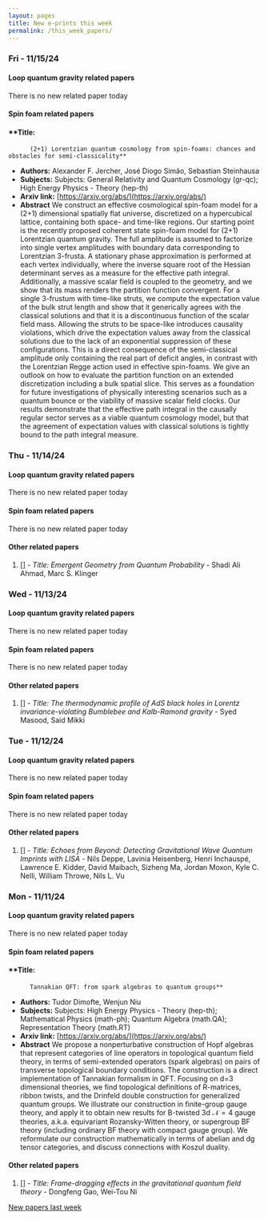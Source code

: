 ```yaml
---
layout: pages
title: New e-prints this week
permalink: /this_week_papers/
---
```




### Fri - 11/15/24

#### Loop quantum gravity related papers

There is no new related paper today 

#### Spin foam related papers

#### **Title:
          (2+1) Lorentzian quantum cosmology from spin-foams: chances and obstacles for semi-classicality**
 - **Authors:** Alexander F. Jercher, José Diogo Simão, Sebastian Steinhausa
 - **Subjects:** Subjects:
General Relativity and Quantum Cosmology (gr-qc); High Energy Physics - Theory (hep-th)
 - **Arxiv link:** [https://arxiv.org/abs/](https://arxiv.org/abs/)
 - **Abstract**
 We construct an effective cosmological spin-foam model for a (2+1) dimensional spatially flat universe, discretized on a hypercubical lattice, containing both space- and time-like regions. Our starting point is the recently proposed coherent state spin-foam model for (2+1) Lorentzian quantum gravity. The full amplitude is assumed to factorize into single vertex amplitudes with boundary data corresponding to Lorentzian 3-frusta. A stationary phase approximation is performed at each vertex individually, where the inverse square root of the Hessian determinant serves as a measure for the effective path integral. Additionally, a massive scalar field is coupled to the geometry, and we show that its mass renders the partition function convergent. For a single 3-frustum with time-like struts, we compute the expectation value of the bulk strut length and show that it generically agrees with the classical solutions and that it is a discontinuous function of the scalar field mass. Allowing the struts to be space-like introduces causality violations, which drive the expectation values away from the classical solutions due to the lack of an exponential suppression of these configurations. This is a direct consequence of the semi-classical amplitude only containing the real part of deficit angles, in contrast with the Lorentzian Regge action used in effective spin-foams. We give an outlook on how to evaluate the partition function on an extended discretization including a bulk spatial slice. This serves as a foundation for future investigations of physically interesting scenarios such as a quantum bounce or the viability of massive scalar field clocks. Our results demonstrate that the effective path integral in the causally regular sector serves as a viable quantum cosmology model, but that the agreement of expectation values with classical solutions is tightly bound to the path integral measure. 

### Thu - 11/14/24

#### Loop quantum gravity related papers

There is no new related paper today 

#### Spin foam related papers

There is no new related paper today 



#### Other related papers

1. [[]](https://arxiv.org/abs/) - *Title:
          Emergent Geometry from Quantum Probability* - Shadi Ali Ahmad, Marc S. Klinger



### Wed - 11/13/24

#### Loop quantum gravity related papers

There is no new related paper today 

#### Spin foam related papers

There is no new related paper today 



#### Other related papers

1. [[]](https://arxiv.org/abs/) - *Title:
          The thermodynamic profile of AdS black holes in Lorentz invariance-violating Bumblebee and Kalb-Ramond gravity* - Syed Masood, Said Mikki



### Tue - 11/12/24

#### Loop quantum gravity related papers

There is no new related paper today 

#### Spin foam related papers

There is no new related paper today 



#### Other related papers

1. [[]](https://arxiv.org/abs/) - *Title:
          Echoes from Beyond: Detecting Gravitational Wave Quantum Imprints with LISA* - Nils Deppe, Lavinia Heisenberg, Henri Inchauspé, Lawrence E. Kidder, David Maibach, Sizheng Ma, Jordan Moxon, Kyle C. Nelli, William Throwe, Nils L. Vu



### Mon - 11/11/24

#### Loop quantum gravity related papers

There is no new related paper today 

#### Spin foam related papers

#### **Title:
          Tannakian QFT: from spark algebras to quantum groups**
 - **Authors:** Tudor Dimofte, Wenjun Niu
 - **Subjects:** Subjects:
High Energy Physics - Theory (hep-th); Mathematical Physics (math-ph); Quantum Algebra (math.QA); Representation Theory (math.RT)
 - **Arxiv link:** [https://arxiv.org/abs/](https://arxiv.org/abs/)
 - **Abstract**
 We propose a nonperturbative construction of Hopf algebras that represent categories of line operators in topological quantum field theory, in terms of semi-extended operators (spark algebras) on pairs of transverse topological boundary conditions. The construction is a direct implementation of Tannakian formalism in QFT. Focusing on d=3 dimensional theories, we find topological definitions of R-matrices, ribbon twists, and the Drinfeld double construction for generalized quantum groups. We illustrate our construction in finite-group gauge theory, and apply it to obtain new results for B-twisted 3d $\mathcal{N}=4$ gauge theories, a.k.a. equivariant Rozansky-Witten theory, or supergroup BF theory (including ordinary BF theory with compact gauge group). We reformulate our construction mathematically in terms of abelian and dg tensor categories, and discuss connections with Koszul duality. 



#### Other related papers

1. [[]](https://arxiv.org/abs/) - *Title:
          Frame-dragging effects in the gravitational quantum field theory* - Dongfeng Gao, Wei-Tou Ni






[New papers last week]({{site.url}}/archived/weekly/pre-prints/2024/11/11/archived_weekly_papers.html)